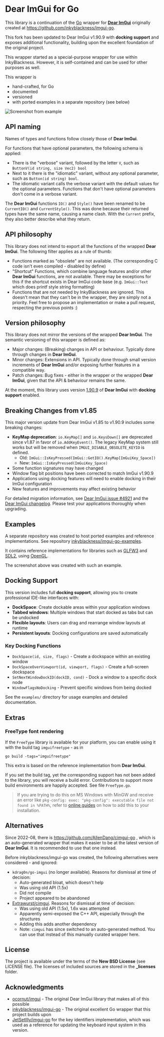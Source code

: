 # Dear ImGui for Go

This library is a continuation of the [Go](https://www.golang.org) wrapper for **[Dear ImGui](https://github.com/ocornut/imgui)** originally created at https://github.com/inkyblackness/imgui-go.

This fork has been updated to Dear ImGui v1.90.9 with **docking support** and exposes additional functionality, building upon the excellent foundation of the original project.

This wrapper started as a special-purpose wrapper for use within InkyBlackness.
However, it is self-contained and can be used for other purposes as well.

This wrapper is
* hand-crafted, for Go
* documented
* versioned
* with ported examples in a separate repository (see below)

![Screenshot from example](assets/screenshot.png)

## API naming

Names of types and functions follow closely those of **Dear ImGui**.

For functions that have optional parameters, the following schema is applied:
* There is the "verbose" variant, followed by the letter `V`, such as `ButtonV(id string, size Vec2) bool`
* Next to it there is the "idiomatic" variant, without any optional parameter, such as `Button(id string) bool`.
* The idiomatic variant calls the verbose variant with the default values for the optional parameters.
Functions that don't have optional parameters don't come in a verbose variant.

The **Dear ImGui** functions `IO()` and `Style()` have been renamed to be `CurrentIO()` and `CurrentStyle()`.
This was done because their returned types have the same name, causing a name clash.
With the `Current` prefix, they also better describe what they return.

## API philosophy
This library does not intend to export all the functions of the wrapped **Dear ImGui**. The following filter applies as a rule of thumb:
* Functions marked as "obsolete" are not available. (The corresponding C code isn't even compiled - disabled by define)
* "Shortcut" Functions, which combine language features and/or other **Dear ImGui** functions, are not available. There may be exceptions for this if the shortcut exists in Dear ImGui code base (e.g. `ImGui::Text` which does printf style string formatting)
* Functions that are not needed by InkyBlackness are ignored. This doesn't mean that they can't be in the wrapper, they are simply not a priority. Feel free to propose an implementation or make a pull request, respecting the previous points :)

## Version philosophy
This library does not mirror the versions of the wrapped **Dear ImGui**. The semantic versioning of this wrapper is defined as:
* Major changes: (Breaking) changes in API or behaviour. Typically done through changes in **Dear ImGui**.
* Minor changes: Extensions in API. Typically done through small version increments of **Dear ImGui** and/or exposing further features in a compatible way.
* Patch changes: Bug fixes - either in the wrapper or the wrapped **Dear ImGui**, given that the API & behaviour remains the same.

At the moment, this library uses version [1.90.9](https://github.com/ocornut/imgui/releases/tag/v1.90.9) of **Dear ImGui** with **docking support** enabled.

## Breaking Changes from v1.85

This major version update from Dear ImGui v1.85 to v1.90.9 includes some breaking changes:
* **KeyMap deprecation**: `io.KeyMap[]` and `io.KeysDown[]` are deprecated since v1.87 in favor of `io.AddKeyEvent()`. The legacy KeyMap system still works but will be removed when `IMGUI_DISABLE_OBSOLETE_KEYIO` is defined. 
  - Old: `ImGui::IsKeyPressed(ImGui::GetIO().KeyMap[ImGuiKey_Space])` 
  - New: `ImGui::IsKeyPressed(ImGuiKey_Space)`
* Some function signatures may have changed
* Window flag bit positions have been corrected to match ImGui v1.90.9  
* Applications using docking features will need to enable docking in their ImGui configuration
* New features and improvements may affect existing behavior

For detailed migration information, see [Dear ImGui issue #4921](https://github.com/ocornut/imgui/issues/4921) and the [Dear ImGui changelog](https://github.com/ocornut/imgui/releases). Please test your applications thoroughly when upgrading.

## Examples
A separate repository was created to host ported examples and reference implementations.
See repository [inkyblackness/imgui-go-examples](https://github.com/inkyblackness/imgui-go-examples).

It contains reference implementations for libraries such as [GLFW3](https://github.com/go-gl/glfw) and [SDL2](https://github.com/veandco/go-sdl2), using [OpenGL](https://github.com/go-gl/gl).

The screenshot above was created with such an example.

## Docking Support

This version includes full **docking support**, allowing you to create professional IDE-like interfaces with:
* **DockSpace**: Create dockable areas within your application windows  
* **Tabbed windows**: Multiple windows that start docked as tabs but can be undocked
* **Flexible layouts**: Users can drag and rearrange window layouts at runtime
* **Persistent layouts**: Docking configurations are saved automatically

### Key Docking Functions
* `DockSpace(id, size, flags)` - Create a dockspace within an existing window
* `DockSpaceOverViewport(id, viewport, flags)` - Create a full-screen dockspace
* `SetNextWindowDockID(dockID, cond)` - Dock a window to a specific dock node
* `WindowFlagsNoDocking` - Prevent specific windows from being docked

See the `examples/` directory for usage examples and detailed documentation.

## Extras

### FreeType font rendering

If the `FreeType` library is available for your platform, you can enable using it with the build tag `imguifreetype` - as in
```
go build -tags="imguifreetype"
```
This extra is based on the reference implementation from **Dear ImGui**.

If you set the build tag, yet the corresponding support has not been added to the library, you will receive a build error.
Contributions to support more build environments are happily accepted. See file `FreeType.go`.

> If you are trying to do this on MS Windows with MinGW and receive an error like
> `pkg-config: exec: "pkg-config": executable file not found in %PATH%`,
> refer to [online guides](https://stackoverflow.com/questions/1710922/how-to-install-pkg-config-in-windows) on how to add this to your installation.

## Alternatives

Since 2022-08, there is https://github.com/AllenDang/cimgui-go , which is an auto-generated wrapper that
makes it easier to be at the latest version of **Dear ImGui**. It is recommended to use that one instead. 

Before inkyblackness/imgui-go was created, the following alternatives were considered - and ignored:
* `kdrag0n/go-imgui` (no longer available). Reasons for dismissal at time of decision:
  * Auto-generated bloat, which doesn't help
  * Was using old API (1.5x)
  * Did not compile
  * Project appeared to be abandoned
* [Extrawurst/cimgui](https://github.com/Extrawurst/cimgui). Reasons for dismissal at time of decision:
  * Was using old API (1.5x), 1.6x was attempted
  * Apparently semi-exposed the C++ API, especially through the structures
  * Adding this adds another dependency
  * Note: `cimgui` has since switched to an auto-generated method. You can use that instead of this manually curated wrapper here.

## License

The project is available under the terms of the **New BSD License** (see LICENSE file).
The licenses of included sources are stored in the **_licenses** folder.

## Acknowledgments

* [ocornut/imgui](https://github.com/ocornut/imgui) - The original Dear ImGui library that makes all of this possible
* [inkyblackness/imgui-go](https://github.com/inkyblackness/imgui-go) - The original excellent Go wrapper that this project builds upon
* [JetSetIlly/imgui-go](https://github.com/JetSetIlly/imgui-go/blob/master/IO.go) for the key identifiers implementation, which was used as a reference for updating the keyboard input system in this version.

